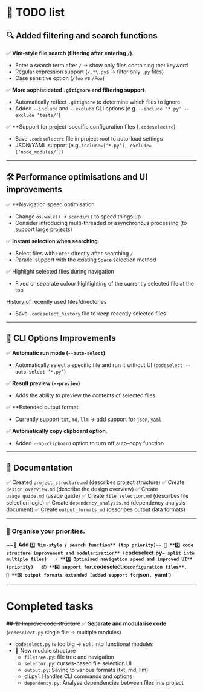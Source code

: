 # 📌 TODO list

## 🔍 Added filtering and search functions
✅ **Vim-style file search (filtering after entering `/`)**.
- Enter a search term after `/` → show only files containing that keyword
- Regular expression support (`/.*\.py$` → filter only `.py` files)
- Case sensitive option (`/foo` vs `/Foo`)

✅ **More sophisticated `.gitignore` and filtering support**.
- Automatically reflect `.gitignore` to determine which files to ignore
- Added `--include` and `--exclude` CLI options (e.g. `--include ‘*.py’ --exclude ‘tests/’`)

✅ **Support for project-specific configuration files (`.codeselectrc`)
- Save `.codeselectrc` file in project root to auto-load settings
- JSON/YAML support (e.g. `include=[‘*.py’], exclude=[‘node_modules/’]`)

---

## 🛠 Performance optimisations and UI improvements
✅ **Navigation speed optimisation
- Change `os.walk()` → `scandir()` to speed things up
- Consider introducing multi-threaded or asynchronous processing (to support large projects)

✅ **Instant selection when searching**.
- Select files with `Enter` directly after searching `/`
- Parallel support with the existing `Space` selection method

✅ Highlight selected files during navigation
- Fixed or separate colour highlighting of the currently selected file at the top

History of recently used files/directories
- Save `.codeselect_history` file to keep recently selected files

---

## 🚀 CLI Options Improvements
✅ **Automatic run mode (`--auto-select`)**
- Automatically select a specific file and run it without UI (`codeselect --auto-select ‘*.py’`)

✅ **Result preview (`--preview`)**
- Adds the ability to preview the contents of selected files

✅ **Extended output format
- Currently support `txt`, `md`, `llm` → add support for `json`, `yaml`

✅ **Automatically copy clipboard option**.
- Added `--no-clipboard` option to turn off auto-copy function

---

## 📄 Documentation
✅ Created `project_structure.md` (describes project structure)
✅ Create `design_overview.md` (describe the design overview)
✅ Create `usage_guide.md` (usage guide)
✅ Create `file_selection.md` (describes file selection logic)
✅ Create `dependency_analysis.md` (dependency analysis document)
✅ Create `output_formats.md` (describes output data formats)

---

### 🏁 **Organise your priorities**.
~~🚀 **Add `1️⃣ Vim-style `/` search function** (top priority)~~
📌 **2️⃣ code structure improvement and modularisation** (`codeselect.py` → split into multiple files)  
⚡ **3️⃣ Optimised navigation speed and improved UI** (priority)  
📦 **4️⃣ support for `.codeselectrc` configuration files**.  
📜 **5️⃣ output formats extended (added support for `json`, `yaml`)**  


---

# Completed tasks

~~## 🏗 Improve code structure~~
✅ **Separate and modularise code** (`codeselect.py` single file → multiple modules)
- `codeselect.py` is too big → split into functional modules
- 📂 New module structure
  - `filetree.py`: file tree and navigation
  - `selector.py`: curses-based file selection UI
  - `output.py`: Saving to various formats (txt, md, llm)
  - cli.py`: Handles CLI commands and options
  - `dependency.py`: Analyse dependencies between files in a project
